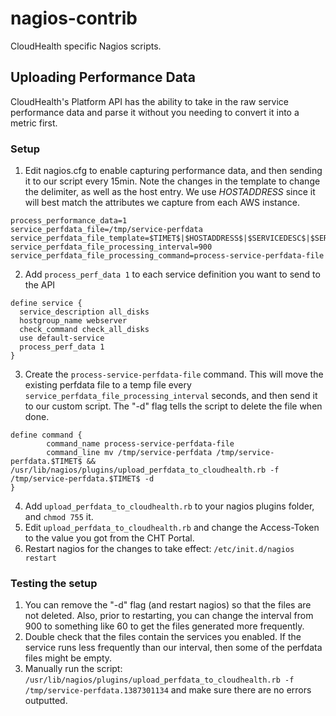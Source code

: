 nagios-contrib
==============

CloudHealth specific Nagios scripts.

Uploading Performance Data
----------------

CloudHealth's Platform API has the ability to take in the raw service performance data and parse it without you needing to convert it into a metric first.

### Setup

1. Edit nagios.cfg to enable capturing performance data, and then sending it to our script every 15min. Note the changes in the template to change the delimiter, as well as the host entry. We use $HOSTADDRESS$ since it will best match the attributes we capture from each AWS instance.

```
process_performance_data=1
service_perfdata_file=/tmp/service-perfdata
service_perfdata_file_template=$TIMET$|$HOSTADDRESS$|$SERVICEDESC$|$SERVICEEXECUTIONTIME$|$SERVICELATENCY$|$SERVICEOUTPUT$|$SERVICEPERFDATA$
service_perfdata_file_processing_interval=900
service_perfdata_file_processing_command=process-service-perfdata-file
```

2. Add `process_perf_data 1` to each service definition you want to send to the API

``` 
define service {
  service_description all_disks
  hostgroup_name webserver
  check_command check_all_disks
  use default-service
  process_perf_data 1
}
```

3. Create the `process-service-perfdata-file` command. This will move the existing perfdata file to a temp file every `service_perfdata_file_processing_interval` seconds, and then send it to our custom script. The "-d" flag tells the script to delete the file when done.

```
define command {
        command_name process-service-perfdata-file
        command_line mv /tmp/service-perfdata /tmp/service-perfdata.$TIMET$ && /usr/lib/nagios/plugins/upload_perfdata_to_cloudhealth.rb -f /tmp/service-perfdata.$TIMET$ -d
}
```

4. Add `upload_perfdata_to_cloudhealth.rb` to your nagios plugins folder, and `chmod 755` it.
5. Edit `upload_perfdata_to_cloudhealth.rb` and change the Access-Token to the value you got from the CHT Portal.
6. Restart nagios for the changes to take effect: `/etc/init.d/nagios restart`

### Testing the setup

1. You can remove the "-d" flag (and restart nagios) so that the files are not deleted. Also, prior to restarting, you can change the interval from 900 to something like 60 to get the files generated more frequently.
2. Double check that the files contain the services you enabled. If the service runs less frequently than our interval, then some of the perfdata files might be empty.
3. Manually run the script: `/usr/lib/nagios/plugins/upload_perfdata_to_cloudhealth.rb -f /tmp/service-perfdata.1387301134` and make sure there are no errors outputted.


